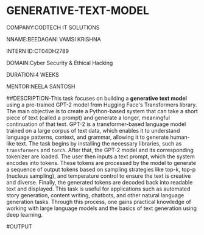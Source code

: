 # GENERATIVE-TEXT-MODEL

COMPANY:CODTECH IT SOLUTIONS

NNAME:BEEDAGANI VAMSI KRISHNA

INTERN ID:CT04DH2789

DOMAIN:Cyber Security & Ethical Hacking 

DURATION:4 WEEKS

MENTOR:NEELA SANTOSH

##DESCRIPTION-This task focuses on building a **generative text model** using a pre-trained GPT-2 model from Hugging Face's Transformers library. The main objective is to create a Python-based system that can take a short piece of text (called a prompt) and generate a longer, meaningful continuation of that text. GPT-2 is a transformer-based language model trained on a large corpus of text data, which enables it to understand language patterns, context, and grammar, allowing it to generate human-like text. The task begins by installing the necessary libraries, such as `transformers` and `torch`. After that, the GPT-2 model and its corresponding tokenizer are loaded. The user then inputs a text prompt, which the system encodes into tokens. These tokens are processed by the model to generate a sequence of output tokens based on sampling strategies like top-k, top-p (nucleus sampling), and temperature control to ensure the text is creative and diverse. Finally, the generated tokens are decoded back into readable text and displayed. This task is useful for applications such as automated story generation, content writing, chatbots, and other natural language generation tasks. Through this process, one gains practical knowledge of working with large language models and the basics of text generation using deep learning.

#OUTPUT
